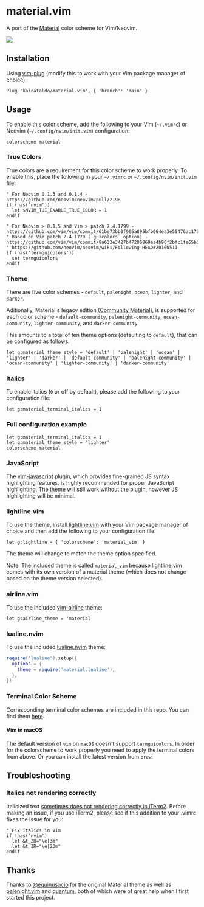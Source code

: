 # material.vim

A port of the [Material](https://material-theme.site) color scheme for Vim/Neovim.

![](screenshot/example_material_vim.jpg)

## Installation

Using [vim-plug](https://github.com/junegunn/vim-plug) (modify this to work with your Vim package manager of choice):

```vim
Plug 'kaicataldo/material.vim', { 'branch': 'main' }
```

## Usage

To enable this color scheme, add the following to your Vim (`~/.vimrc`) or Neovim (`~/.config/nvim/init.vim`) configuration:

```vim
colorscheme material
```

### True Colors

True colors are a requirement for this color scheme to work properly. To enable this, place the following in your `~/.vimrc` or `~/.config/nvim/init.vim` file:

```vim
" For Neovim 0.1.3 and 0.1.4 - https://github.com/neovim/neovim/pull/2198
if (has('nvim'))
  let $NVIM_TUI_ENABLE_TRUE_COLOR = 1
endif

" For Neovim > 0.1.5 and Vim > patch 7.4.1799 - https://github.com/vim/vim/commit/61be73bb0f965a895bfb064ea3e55476ac175162
" Based on Vim patch 7.4.1770 (`guicolors` option) - https://github.com/vim/vim/commit/8a633e3427b47286869aa4b96f2bfc1fe65b25cd
" https://github.com/neovim/neovim/wiki/Following-HEAD#20160511
if (has('termguicolors'))
  set termguicolors
endif
```

### Theme

There are five color schemes - `default`, `palenight`, `ocean`, `lighter`, and `darker`.

Aditionally, Material's legacy edition ([Community Material](https://github.com/material-theme/vsc-community-material-theme)), is supported for each color scheme - `default-community`, `palenight-community`, `ocean-community`, `lighter-community`, and `darker-community`.

This amounts to a total of ten theme options (defaulting to `default`), that can be configured as follows:

```vim
let g:material_theme_style = 'default' | 'palenight' | 'ocean' | 'lighter' | 'darker' | 'default-community' | 'palenight-community' | 'ocean-community' | 'lighter-community' | 'darker-community'
```

### Italics

To enable italics (`0` or off by default), please add the following to your configuration file:

```vim
let g:material_terminal_italics = 1
```

### Full configuration example

```vim
let g:material_terminal_italics = 1
let g:material_theme_style = 'lighter'
colorscheme material
```

### JavaScript
The [vim-javascript](https://github.com/pangloss/vim-javascript) plugin, which provides fine-grained JS syntax highlighting features, is highly recommended for proper JavaScript highlighting. The theme will still work without the plugin, however JS highlighting will be minimal.

### lightline.vim

To use the theme, install [lightline.vim](https://github.com/itchyny/lightline.vim) with your Vim package manager of choice and then add the following to your configuration file:

```vim
let g:lightline = { 'colorscheme': 'material_vim' }
```

The theme will change to match the theme option specified.

Note: The included theme is called `material_vim` because lightline.vim comes with its own version of a material theme (which does not change based on the theme version selected).

### airline.vim

To use the included [vim-airline](https://github.com/vim-airline/vim-airline) theme:

```vim
let g:airline_theme = 'material'
```

### lualine.nvim

To use the included [lualine.nvim](https://github.com/nvim-lualine/lualine.nvim) theme:
```lua
require('lualine').setup({
  options = {
    theme = require('material.lualine'),
  },
})
```


### Terminal Color Scheme

Corresponding terminal color schemes are included in this repo. You can find them [here](https://github.com/kaicataldo/material.vim/tree/master/terminal-colors/).

#### Vim in macOS

The default version of `vim` on `macOS` doesn't support `termguicolors`. In order for the colorscheme to work properly you need to apply the terminal colors from above. Or you can install the latest version from `brew`.

## Troubleshooting

### Italics not rendering correctly

Italicized text [sometimes does not rendering correctly in iTerm2](https://github.com/kaicataldo/material.vim/issues/56). Before making an issue, if you use iTerm2, please see if this addition to your .vimrc fixes the issue for you:

```vim
" Fix italics in Vim
if !has('nvim')
  let &t_ZH="\e[3m"
  let &t_ZR="\e[23m"
endif
```

## Thanks

Thanks to [@equinusocio](https://github.com/equinusocio) for the original Material theme as well as [palenight.vim](https://github.com/drewtempelmeyer/palenight.vim) and [quantum](https://github.com/tyrannicaltoucan/vim-quantum), both of which were of great help when I first started this project.
